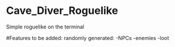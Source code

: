 # Cave_Diver_Roguelike

Simple roguelike on the terminal

#Features to be added:
randomly generated:
-NPCs
-enemies
-loot
